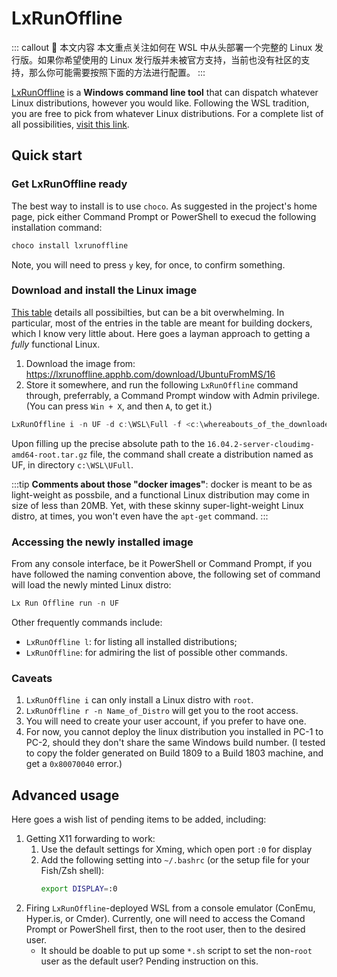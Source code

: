 # LxRunOffline <a href="https://github.com/llinfeng"><BlueBadge text="@llinfeng" vertical="middle"/></a>

::: callout 🥞 本文内容
本文重点关注如何在 WSL 中从头部署一个完整的 Linux 发行版。如果你希望使用的 Linux 发行版并未被官方支持，当前也没有社区的支持，那么你可能需要按照下面的方法进行配置。
:::

<!-- 大佬自由发挥！ -->

[LxRunOffline](https://github.com/DDoSolitary/LxRunOffline) is a **Windows command line tool** that can dispatch whatever Linux distributions, however you would like. Following the WSL tradition, you are free to pick from whatever Linux distributions. For a complete list of all possibilities, [visit this link](https://github.com/DDoSolitary/LxRunOffline/wiki).

## Quick start

### Get LxRunOffline ready

The best way to install is to use `choco`. As suggested in the project's home page, pick either Command Prompt or PowerShell to execud the following installation command:

```powershell
choco install lxrunoffline
```

Note, you will need to press `y` key, for once, to confirm something.

### Download and install the Linux image

[This table](https://github.com/DDoSolitary/LxRunOffline/wiki) details all possibilties, but can be a bit overwhelming. In particular, most of the entries in the table are meant for building dockers, which I know very little about. Here goes a layman approach to getting a _fully_ functional Linux.

1. Download the image from:
   <https://lxrunoffline.apphb.com/download/UbuntuFromMS/16>
2. Store it somewhere, and run the following `LxRunOffline` command through, preferrably, a Command Prompt window with Admin privilege. (You can press `Win + X`, and then `A`, to get it.)

```powershell
LxRunOffline i -n UF -d c:\WSL\Full -f <c:\whereabouts_of_the_downloaded_image> -s
```

Upon filling up the precise absolute path to the `16.04.2-server-cloudimg-amd64-root.tar.gz` file, the command shall create a distribution named as UF, in directory `c:\WSL\UFull`.

:::tip
**Comments about those "docker images"**: docker is meant to be as light-weight as possbile, and a functional Linux distribution may come in size of less than 20MB. Yet, with these skinny super-light-weight Linux distro, at times, you won't even have the `apt-get` command.
:::

### Accessing the newly installed image

From any console interface, be it PowerShell or Command Prompt, if you have followed the naming convention above, the following set of command will load the newly minted Linux distro:

```powershell
Lx Run Offline run -n UF
```

Other frequently commands include:

* `LxRunOffline l`: for listing all installed distributions;
* `LxRunOffline`: for admiring the list of possible other commands.

### Caveats

1. `LxRunOffline i` can only install a Linux distro with `root`.
2. `LxRunOffline r -n Name_of_Distro` will get you to the root access.
3. You will need to create your user account, if you prefer to have one.
4. For now, you cannot deploy the linux distribution you installed in PC-1 to PC-2, should they don't share the same Windows build number. (I tested to copy the folder generated on Build 1809 to a Build 1803 machine, and get a `0x80070040` error.)

## Advanced usage

Here goes a wish list of pending items to be added, including:
1. Getting X11 forwarding to work:
    1. Use the default settings for Xming, which open port `:0` for display
    2. Add the following setting into `~/.bashrc` (or the setup file for your Fish/Zsh shell):
       ```bash
       export DISPLAY=:0
       ```
2. Firing `LxRunOffline`-deployed WSL from a console emulator (ConEmu, Hyper.is,
   or Cmder). Currently, one will need to access the Comand Prompt or PowerShell first, then to the root user, then to the desired user.
    * It should be doable to put up some `*.sh` script to set the non-`root` user as the default user? Pending instruction on this.
